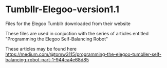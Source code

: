 # Tumbllr-Elegoo-version1.1
Files for the Elegoo Tumbllr downloaded from their website 

These files are used in conjuction with the series of articles entitled "Programming the Elegoo Self-Balancing Robot"

These articles may be found here https://medium.com/@tomw3115/programming-the-elegoo-tumbller-self-balancing-robot-part-1-944ca4e68d85
